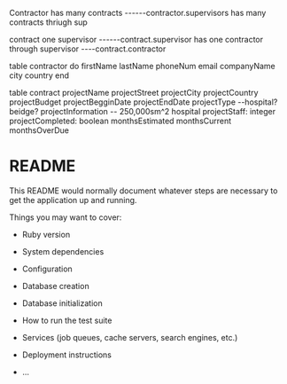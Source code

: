 Contractor has many contracts ------contractor.supervisors
           has many contracts thriugh sup

contract one supervisor       ------contract.supervisor
         has one contractor through supervisor ----contract.contractor


table contractor do 
    firstName
    lastName
    phoneNum
    email
    companyName
    city
    country 
end

table contract 
        projectName
        projectStreet
        projectCity
        projectCountry
        projectBudget
        projectBegginDate
        projectEndDate
        projectType --hospital? beidge?
        projectInformation -- 250,000sm^2 hospital
        projectStaff: integer 
        projectCompleted: boolean 
        monthsEstimated
        monthsCurrent
        monthsOverDue




         





# README

This README would normally document whatever steps are necessary to get the
application up and running.

Things you may want to cover:

* Ruby version

* System dependencies

* Configuration

* Database creation

* Database initialization

* How to run the test suite

* Services (job queues, cache servers, search engines, etc.)

* Deployment instructions

* ...

